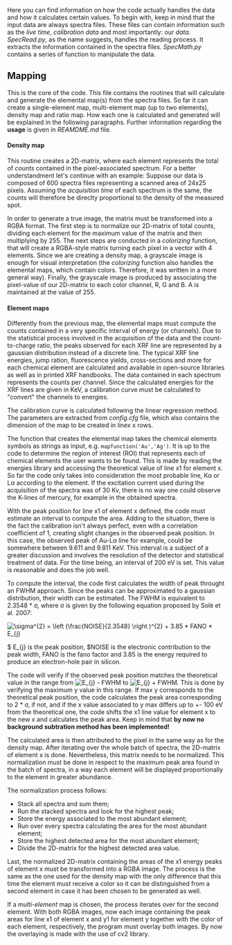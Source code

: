 Here you can find information on how the code actually handles the data and how it calculates certain values.
To begin with, keep in mind that the input data are always spectra files. These files can contain information such as the _live time_, _calibration data_ and most importantly: our _data_.
_SpecRead.py_, as the name suggests, handles the reading process. It extracts the information contained in the spectra files.
_SpecMath.py_ contains a series of function to manipulate the data.

## Mapping
This is the core of the code. This file contains the routines that will calculate and generate the elemental map(s) from the spectra files. So far it can create a single-element map, multi-element map (up to two elements), density map and ratio map. How each one is calculated and generated will be explained in the following paragraphs. Further information regarding the **usage** is given in _REAMDME.md_ file.

#### Density map
This routine creates a 2D-matrix, where each element represents the total of _counts_ contained in the pixel-associated spectrum. For a better understandment let's continue with an example: Suppose our data is composed of 600 spectra files representing a scanned area of 24x25 pixels. Assuming the _acquisition time_ of each spectrum is the same, the counts will therefore be direclty proportional to the density of the measured spot.

In order to generate a true image, the matrix must be transformed into a RGBA format. The first step is to normalize our 2D-matrix of total counts, dividing each element for the maximum value of the matrix and then multiplying by 255. The next steps are conducted in a _colorizing_ function, that will create a RGBA-style matrix turning each pixel in a vector with 4 elements. 
Since we are creating a density map, a grayscale image is enough for visual interpretation (the _colorizing_ function also handles the elemental maps, which contain colors. Therefore, it was written in a more general way). 
Finally, the grayscale image is produced by associating the pixel-value of our 2D-matrix to each color channel, R, G and B. A is maintained at the value of 255.

#### Element maps
Differently from the previous map, the elemental maps must compute the counts contained in a very specific interval of energy (or channels). Due to the statistical process involved in the acquisition of the data and the count-to-charge ratio, the peaks observed for each XRF line are represented by a gaussian distribution instead of a discrete line.
The typical XRF line energies, jump ration, fluorescence yields, cross-sections and more for each chemical element are calculated and available in open-source libraries as well as in printed XRF handbooks.
The data contained in each spectrum represents the counts per channel. Since the calculated energies for the XRF lines are given in KeV, a calibration curve must be calculated to "convert" the channels to energies.

The calibration curve is calculated following the linear regression method. The parameters are extracted from _config.cfg_ file, which also contains the dimension of the map to be created in linex x rows.

The function that creates the elemental map takes the chemical elements symbols as strings as input, e.g. `mapfunction('Au','Ag')`.
It is up to the code to determine the region of interest (ROI) that represents each of chemical elements the user wants to be found. This is made by reading the energies library and accessing the theoretical value of line x1 for element x. So far the code only takes into consideration the most probable line, Κα or Lα according to the element. If the excitation current used during the acquisition of the spectra was of 30 Kv, there is no way one could observe the K-lines of mercury, for example in the obtained spectra. 

With the peak position for line x1 of element x defined, the code must estimate an interval to compute the area. Adding to the situation, there is the fact the calibration isn't always perfect, even with a correlation coefficient of 1, creating slight changes in the observed peak position. In this case, the observed peak of Au-Lα line for example, could be somewhere between 9.611 and 9.811 KeV. This interval is a subject of a greater discussion and involves the resolution of the detector and statistical treatment of data. For the time being, an interval of 200 eV is set. This value is reasonable and does the job well.

To compute the interval, the code first calculates the width of peak throught an FWHM approach. Since the peaks can be approximated to a gaussian distribution, their width can be estimated. The FWHM is equivalent to 2.3548 * σ, where σ is given by the following equation proposed by Solè et al. 2007:

<img src="https://latex.codecogs.com/gif.latex?\sigma^{2}&space;=&space;\left&space;(\frac{NOISE}{2.3548}&space;\right&space;)^{2}&space;&plus;&space;3.85&space;*&space;FANO&space;*&space;E_{j}" title="\sigma^{2} = \left (\frac{NOISE}{2.3548} \right )^{2} + 3.85 * FANO * E_{j}" />

$ E_{j} is the peak position, $NOISE is the electronic contribution to the peak width, FANO is the fano factor and 3.85 is the energy required to produce an electron-hole pair in silicon.

The code will verify if the observed peak position matches the theoretical value in the range from <img src="https://latex.codecogs.com/gif.latex?E_{j}&space;-&space;FWHM" title="E_{j} - FWHM" /> to <img src="https://latex.codecogs.com/gif.latex?E_{j}&space;&plus;&space;FWHM" title="E_{j} + FWHM" />. This is done by verifying the maximum y value in this range. If max y corresponds to the theoretical peak position, the code calculates the peak area corresponding to 2 * σ, if not, and if the x value associated to y max differs up to +- 100 eV from the theoretical one, the code shifts the x1 line value for element x to the new x and calculates the peak area. Keep in mind that **by now no background subtration method has been implemented!**

The calculated area is then attributed to the pixel in the same way as for the density map. After iterating over the whole batch of spectra, the 2D-matrix of element x is done. Nevertheless, this matrix needs to be normalized. This normalization must be done in respect to the maximum peak area found in the batch of spectra, in a way each element will be displayed proportionally to the element in greater abundance.

The normalization process follows:
* Stack all spectra and sum them;
* Run the stacked spectra and look for the highest peak;
* Store the energy associated to the most abundant element;
* Run over every spectra calculating the area for the most abundant element;
* Store the highest detected area for the most abundant element;
* Divide the 2D-matrix for the highest detected area value.

Last, the normalized 2D-matrix containing the areas of the x1 energy peaks of element x must be transformed into a RGBA image. The process is the same as the one used for the density map with the only difference that this time the element must receive a color so it can be distinguished from a second element in case it has been chosen to be generated as well.

If a _multi-element_ map is chosen, the process iterates over for the second element. With both RGBA images, now each image containing the peak areas for line x1 of element x and y1 for element y together with the color of each element, respectively, the program must overlay both images.
By now the overlaying is made with the use of cv2 library.
